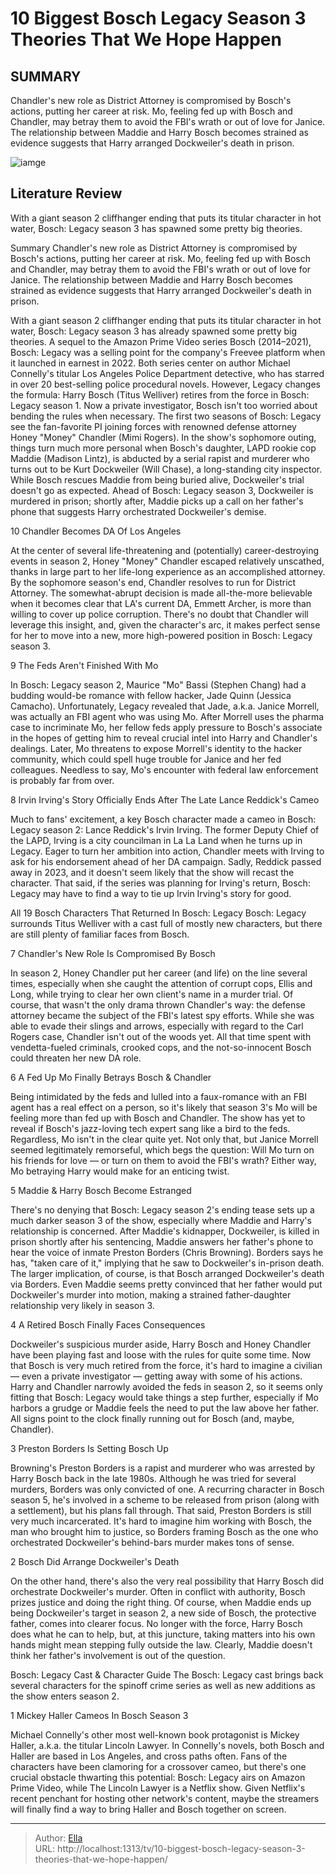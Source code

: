 # 10 Biggest Bosch Legacy Season 3 Theories That We Hope Happen


## SUMMARY 


 Chandler&#39;s new role as District Attorney is compromised by Bosch&#39;s actions, putting her career at risk. 
 Mo, feeling fed up with Bosch and Chandler, may betray them to avoid the FBI&#39;s wrath or out of love for Janice. 
 The relationship between Maddie and Harry Bosch becomes strained as evidence suggests that Harry arranged Dockweiler&#39;s death in prison. 

![iamge](https://static1.srcdn.com/wordpress/wp-content/uploads/2024/01/bosch-legacy-season-3-theories-1.jpg)

## Literature Review
With a giant season 2 cliffhanger ending that puts its titular character in hot water, Bosch: Legacy season 3 has spawned some pretty big theories.




Summary
 Chandler&#39;s new role as District Attorney is compromised by Bosch&#39;s actions, putting her career at risk. 
 Mo, feeling fed up with Bosch and Chandler, may betray them to avoid the FBI&#39;s wrath or out of love for Janice. 
 The relationship between Maddie and Harry Bosch becomes strained as evidence suggests that Harry arranged Dockweiler&#39;s death in prison. 


With a giant season 2 cliffhanger ending that puts its titular character in hot water, Bosch: Legacy season 3 has already spawned some pretty big theories. A sequel to the Amazon Prime Video series Bosch (2014–2021), Bosch: Legacy was a selling point for the company&#39;s Freevee platform when it launched in earnest in 2022. Both series center on author Michael Connelly&#39;s titular Los Angeles Police Department detective, who has starred in over 20 best-selling police procedural novels. However, Legacy changes the formula: Harry Bosch (Titus Welliver) retires from the force in Bosch: Legacy season 1. Now a private investigator, Bosch isn&#39;t too worried about bending the rules when necessary.
The first two seasons of Bosch: Legacy see the fan-favorite PI joining forces with renowned defense attorney Honey &#34;Money&#34; Chandler (Mimi Rogers). In the show&#39;s sophomore outing, things turn much more personal when Bosch&#39;s daughter, LAPD rookie cop Maddie (Madison Lintz), is abducted by a serial rapist and murderer who turns out to be Kurt Dockweiler (Will Chase), a long-standing city inspector. While Bosch rescues Maddie from being buried alive, Dockweiler&#39;s trial doesn&#39;t go as expected. Ahead of Bosch: Legacy season 3, Dockweiler is murdered in prison; shortly after, Maddie picks up a call on her father&#39;s phone that suggests Harry orchestrated Dockweiler&#39;s demise.









 








 10  Chandler Becomes DA Of Los Angeles 
        

At the center of several life-threatening and (potentially) career-destroying events in season 2, Honey &#34;Money&#34; Chandler escaped relatively unscathed, thanks in large part to her life-long experience as an accomplished attorney. By the sophomore season&#39;s end, Chandler resolves to run for District Attorney. The somewhat-abrupt decision is made all-the-more believable when it becomes clear that LA&#39;s current DA, Emmett Archer, is more than willing to cover up police corruption. There&#39;s no doubt that Chandler will leverage this insight, and, given the character&#39;s arc, it makes perfect sense for her to move into a new, more high-powered position in Bosch: Legacy season 3.





 9  The Feds Aren&#39;t Finished With Mo 
        

In Bosch: Legacy season 2, Maurice &#34;Mo&#34; Bassi (Stephen Chang) had a budding would-be romance with fellow hacker, Jade Quinn (Jessica Camacho). Unfortunately, Legacy revealed that Jade, a.k.a. Janice Morrell, was actually an FBI agent who was using Mo. After Morrell uses the pharma case to incriminate Mo, her fellow feds apply pressure to Bosch&#39;s associate in the hopes of getting him to reveal crucial intel into Harry and Chandler&#39;s dealings. Later, Mo threatens to expose Morrell&#39;s identity to the hacker community, which could spell huge trouble for Janice and her fed colleagues. Needless to say, Mo&#39;s encounter with federal law enforcement is probably far from over.





 8  Irvin Irving&#39;s Story Officially Ends After The Late Lance Reddick&#39;s Cameo 
        

Much to fans&#39; excitement, a key Bosch character made a cameo in Bosch: Legacy season 2: Lance Reddick&#39;s Irvin Irving. The former Deputy Chief of the LAPD, Irving is a city councilman in La La Land when he turns up in Legacy. Eager to turn her ambition into action, Chandler meets with Irving to ask for his endorsement ahead of her DA campaign. Sadly, Reddick passed away in 2023, and it doesn&#39;t seem likely that the show will recast the character. That said, if the series was planning for Irving&#39;s return, Bosch: Legacy may have to find a way to tie up Irvin Irving&#39;s story for good.
            
 
 All 19 Bosch Characters That Returned In Bosch: Legacy 
Bosch: Legacy surrounds Titus Welliver with a cast full of mostly new characters, but there are still plenty of familiar faces from Bosch.









 7  Chandler&#39;s New Role Is Compromised By Bosch 
        

In season 2, Honey Chandler put her career (and life) on the line several times, especially when she caught the attention of corrupt cops, Ellis and Long, while trying to clear her own client&#39;s name in a murder trial. Of course, that wasn&#39;t the only drama thrown Chandler&#39;s way: the defense attorney became the subject of the FBI&#39;s latest spy efforts. While she was able to evade their slings and arrows, especially with regard to the Carl Rogers case, Chandler isn&#39;t out of the woods yet. All that time spent with vendetta-fueled criminals, crooked cops, and the not-so-innocent Bosch could threaten her new DA role.





 6  A Fed Up Mo Finally Betrays Bosch &amp; Chandler 
        

Being intimidated by the feds and lulled into a faux-romance with an FBI agent has a real effect on a person, so it&#39;s likely that season 3&#39;s Mo will be feeling more than fed up with Bosch and Chandler. The show has yet to reveal if Bosch&#39;s jazz-loving tech expert sang like a bird to the feds. Regardless, Mo isn&#39;t in the clear quite yet. Not only that, but Janice Morrell seemed legitimately remorseful, which begs the question: Will Mo turn on his friends for love — or turn on them to avoid the FBI&#39;s wrath? Either way, Mo betraying Harry would make for an enticing twist.





 5  Maddie &amp; Harry Bosch Become Estranged 


 







There&#39;s no denying that Bosch: Legacy season 2&#39;s ending tease sets up a much darker season 3 of the show, especially where Maddie and Harry&#39;s relationship is concerned. After Maddie&#39;s kidnapper, Dockweiler, is killed in prison shortly after his sentencing, Maddie answers her father&#39;s phone to hear the voice of inmate Preston Borders (Chris Browning). Borders says he has, &#34;taken care of it,&#34; implying that he saw to Dockweiler&#39;s in-prison death. The larger implication, of course, is that Bosch arranged Dockweiler&#39;s death via Borders. Even Maddie seems pretty convinced that her father would put Dockweiler&#39;s murder into motion, making a strained father-daughter relationship very likely in season 3.





 4  A Retired Bosch Finally Faces Consequences 


 







Dockweiler&#39;s suspicious murder aside, Harry Bosch and Honey Chandler have been playing fast and loose with the rules for quite some time. Now that Bosch is very much retired from the force, it&#39;s hard to imagine a civilian — even a private investigator — getting away with some of his actions. Harry and Chandler narrowly avoided the feds in season 2, so it seems only fitting that Bosch: Legacy would take things a step further, especially if Mo harbors a grudge or Maddie feels the need to put the law above her father. All signs point to the clock finally running out for Bosch (and, maybe, Chandler).





 3  Preston Borders Is Setting Bosch Up 
        

Browning&#39;s Preston Borders is a rapist and murderer who was arrested by Harry Bosch back in the late 1980s. Although he was tried for several murders, Borders was only convicted of one. A recurring character in Bosch season 5, he&#39;s involved in a scheme to be released from prison (along with a settlement), but his plans fall through. That said, Preston Borders is still very much incarcerated. It&#39;s hard to imagine him working with Bosch, the man who brought him to justice, so Borders framing Bosch as the one who orchestrated Dockweiler&#39;s behind-bars murder makes tons of sense.





 2  Bosch Did Arrange Dockweiler&#39;s Death 
        

On the other hand, there&#39;s also the very real possibility that Harry Bosch did orchestrate Dockweiler&#39;s murder. Often in conflict with authority, Bosch prizes justice and doing the right thing. Of course, when Maddie ends up being Dockweiler&#39;s target in season 2, a new side of Bosch, the protective father, comes into clearer focus. No longer with the force, Harry Bosch does what he can to help, but, at this juncture, taking matters into his own hands might mean stepping fully outside the law. Clearly, Maddie doesn&#39;t think her father&#39;s involvement is out of the question.
            
 
 Bosch: Legacy Cast &amp; Character Guide 
The Bosch: Legacy cast brings back several characters for the spinoff crime series as well as new additions as the show enters season 2.









 1  Mickey Haller Cameos In Bosch Season 3 
        

Michael Connelly&#39;s other most well-known book protagonist is Mickey Haller, a.k.a. the titular Lincoln Lawyer. In Connelly&#39;s novels, both Bosch and Haller are based in Los Angeles, and cross paths often. Fans of the characters have been clamoring for a crossover cameo, but there&#39;s one crucial obstacle thwarting this potential: Bosch: Legacy airs on Amazon Prime Video, while The Lincoln Lawyer is a Netflix show. Given Netflix&#39;s recent penchant for hosting other network&#39;s content, maybe the streamers will finally find a way to bring Haller and Bosch together on screen. 

---

> Author: [Ella](https://instagram.hk.cn/)  
> URL: http://localhost:1313/tv/10-biggest-bosch-legacy-season-3-theories-that-we-hope-happen/  

